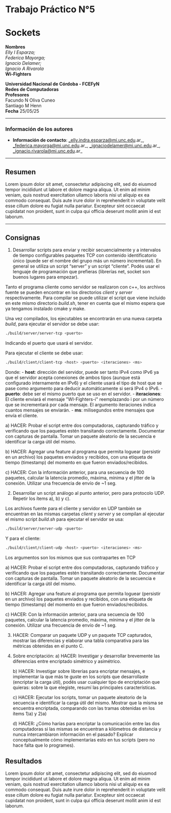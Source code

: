 # Trabajo Práctico N°5
# Sockets

**Nombres**  
_Elly I Esparza;_  
_Federica Mayorga;_  
_Ignacio Delamer;_  
_Ignacio A Rivarola_  
**Wi-Fighters**

**Universidad Nacional de Córdoba - FCEFyN**  
**Redes de Computadoras**  
**Profesores**  
Facundo N Oliva Cuneo  
Santiago M Henn  
**Fecha**
25/05/25

---

### Información de los autores

- **Información de contacto**: _elly.indra.esparza@mi.unc.edu.ar_,  _federica.mayorga@mi.unc.edu.ar_,  _ignaciodelamer@mi.unc.edu.ar_,  _ignacio.rivarola@mi.unc.edu.ar_

---

## Resumen  

Lorem ipsum dolor sit amet, consectetur adipiscing elit, sed do eiusmod tempor incididunt ut labore et dolore magna aliqua. Ut enim ad minim veniam, quis nostrud exercitation ullamco laboris nisi ut aliquip ex ea commodo consequat. Duis aute irure dolor in reprehenderit in voluptate velit esse cillum dolore eu fugiat nulla pariatur. Excepteur sint occaecat cupidatat non proident, sunt in culpa qui officia deserunt mollit anim id est laborum.

---

## Consignas

1) Desarrollar scripts para enviar y recibir secuencialmente y a intervalos de tiempo configurables paquetes TCP con contenido identificatorio único (puede ser el nombre del grupo más un número incremental). En general se utiliza un script “server” y un script “cliente”. Podés usar el lenguaje de programación que prefieras (librerías net, socket son buenos lugares para empezar).

Tanto el programa cliente como servidor se realizaron con c++, los archivos fuente se pueden encontrar en los directorios *client* y *server* respectivamente. Para compilar se puede utilizar el script que viene incluido en este mismo directorio *build.sh*, tener en cuenta que el mismo espera que ya tengamos instalado cmake y make.

Una vez compilados, los ejecutables se encontrarán en una nueva carpeta *build*, para ejecutar el servidor se debe usar:

```bash
./build/server/server-tcp <puerto>
```

Indicando el puerto que usará el servidor.

Para ejecutar el cliente se debe usar:

```bash
./build/client/client-tcp <host> <puerto> <iteraciones> <ms>
```

Donde:
	- **host**: dirección del servidor, puede ser tanto IPv4 como IPv6 ya que el servidor acepta conexiones de ambos tipos (aunque está configurado internamente en IPv6) y el cliente usará el tipo de host que se pase como argumento para deducir automáticamente si será IPv4 o IPv6.
	- **puerto**: debe ser el mismo puerto que se uso en el servidor.
	- **iteraciones**: El cliente enviará el mensaje "WI-Fighters-i" reemplazando i por un número que se incrementará por cada mensaje. El argumento iteraciones indica cuantos mensajes se enviarán.
	- **ms**: milisegundos entre mensajes que envía el cliente.

   a) HACER: Probar el script entre dos computadoras, capturando tráfico y verificando que los paquetes estén transitando correctamente. Documentar con capturas de pantalla. Tomar un paquete aleatorio de la secuencia e identificar la carga útil del mismo.

   b) HACER: Agregar una feature al programa que permita loguear (persistir en un archivo) los paquetes enviados y recibidos, con una etiqueta de tiempo (timestamp) del momento en que fueron enviados/recibidos.

   c) HACER: Con la información anterior, para una secuencia de 100 paquetes, calcular la latencia promedio, máxima, mínima y el jitter de la conexión. Utilizar una frecuencia de envío de ~1 seg.

2) Desarrollar un script análogo al punto anterior, pero para protocolo UDP. Repetir los ítems a), b) y c).

Los archivos fuente para el cliente y servidor en UDP también se encuentran en las mismas carpetas *client* y *server* y se compilan al ejecutar el mismo script *build.sh* para ejecutar el servidor se usa:

```bash
./build/server/server-udp <puerto>
```

Y para el cliente:

```bash
./build/client/client-udp <host> <puerto> <iteraciones> <ms>
```

Los argumentos son los mismos que sus contrapartes en TCP

   a) HACER: Probar el script entre dos computadoras, capturando tráfico y verificando que los paquetes estén transitando correctamente. Documentar con capturas de pantalla. Tomar un paquete aleatorio de la secuencia e identificar la carga útil del mismo.

   b) HACER: Agregar una feature al programa que permita loguear (persistir en un archivo) los paquetes enviados y recibidos, con una etiqueta de tiempo (timestamp) del momento en que fueron enviados/recibidos.

   c) HACER: Con la información anterior, para una secuencia de 100 paquetes, calcular la latencia promedio, máxima, mínima y el jitter de la conexión. Utilizar una frecuencia de envío de ~1 seg.


3) HACER: Comparar un paquete UDP y un paquete TCP capturados, mostrar las diferencias y elaborar una tabla comparativa para las métricas obtenidas en el punto C.

4) Sobre encriptación:
   a) HACER: Investigar y desarrollar brevemente las diferencias entre encriptado simétrico y asimétrico.
   
   b) HACER: Investigar sobre librerías para encriptar mensajes, e implementar la que más te guste en los scripts que desarrollaste (encriptar la carga útil), podés usar cualquier tipo de encriptación que quieras: sobre la que elegiste, resumí las principales características.
   
   c) HACER: Ejecutar los scripts, tomar un paquete aleatorio de la secuencia e identificar la carga útil del mismo. Mostrar que la misma se encuentra encriptada, comparando con las tramas obtenidas en los ítems 1)a) y 2)a)

   d) HACER: ¿Cómo harías para encriptar la comunicación entre las dos computadoras si las mismas se encuentran a  kilómetros de distancia y nunca intercambiaron información en el pasado? Explicar conceptualmente cómo implementarías esto en tus scripts (pero no hace falta que lo programes).


## Resultados

Lorem ipsum dolor sit amet, consectetur adipiscing elit, sed do eiusmod tempor incididunt ut labore et dolore magna aliqua. Ut enim ad minim veniam, quis nostrud exercitation ullamco laboris nisi ut aliquip ex ea commodo consequat. Duis aute irure dolor in reprehenderit in voluptate velit esse cillum dolore eu fugiat nulla pariatur. Excepteur sint occaecat cupidatat non proident, sunt in culpa qui officia deserunt mollit anim id est laborum.
